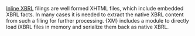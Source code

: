 [Inline XBRL](https://specifications.xbrl.org/spec-group-index-inline-xbrl.html) filings are well formed XHTML files, which include embedded XBRL facts. In many cases it is needed to extract the native XBRL content from such a filing for further processing. {XM} includes a module to directly load iXBRL files in memory and serialize them back as native XBRL. 



